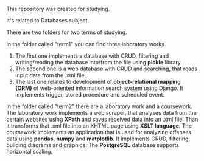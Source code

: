 This repository was created for studying.

It's related to Databases subject.

There are two folders for two terms of studying.

In the folder called "term1" you can find three laboratory works.
1. The first one implements a database with CRUD, filtering and writing/reading the database into/from the file using **pickle** library.
2. The second one is a web database with CRUD and searching, that reads input data from the .xml file.
3. The last one relates to development of **object-relational mapping (ORM)** of web-oriented information search system using Django. It implements trigger, stored procedure and scheduled event.

In the folder called "term2" there are a laboratory work and a coursework.
The laboratory work implements a web scraper, that analyses data from the certain websites using **XPath** and saves received data into an .xml file. Than it transforms that .xml file into an XHTML page using **XSLT language**.
The coursework implements an application that is used for analyzing offenses data using **pandas**, **numpy** and **matplotlib**. It implements CRUD, filtering, building diagrams and graphics. The **PostgreSQL** database supports horizontal scaling.
